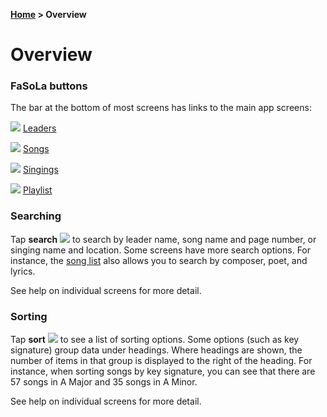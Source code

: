 **[Home](home) &gt; Overview**

# Overview

### FaSoLa buttons

The bar at the bottom of most screens has links to the main app screens:

![](ic_fa) [Leaders](leader_list)

![](ic_sol) [Songs](song_list)

![](ic_la) [Singings](singing_list)

![](ic_mi) [Playlist](playlist)

### Searching

Tap **search** ![](ic_action_search) to search by
leader name, song name and page number, or singing name and location.
Some screens have more search options.  For instance, the [song list](song_list)
also allows you to search by composer, poet, and lyrics.

See help on individual screens for more detail.

### Sorting

Tap **sort** ![](ic_action_sort_by_size) to see a list of sorting options.
Some options (such as key signature) group data under headings.
Where headings are shown, the number of items in that group is displayed to
the right of the heading.  For instance, when sorting songs by key signature, you
can see that there are 57 songs in A Major and 35 songs in A Minor.

See help on individual screens for more detail.